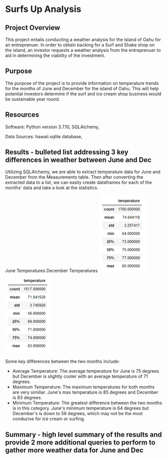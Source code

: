 # Surfs Up Analysis

## Project Overview
This project entails conducting a weather analysis for the island of Oahu for an entreprenuer.  In order to obtain backing for a Surf and Shake shop on the island, an investor requests a weather analysis from the entreprenuer to aid in determining the viability of the investment.

## Purpose
The purpose of the project is to provide information on temperature trends for the months of June and December for the island of Oahu.  This will help potential investors determine if the surf and ice cream shop business would be sustainable year round.

## Resources
Software: Python version 3.7.10, SQLAlchemy,

Data Sources: hawaii.sqlite database, 

## Results - bulleted list addressing 3 key differences in weather between June and Dec
Utilizing SQLAlchemy, we are able to extract temperature data for June and December from the Measurements table.  Then after converting the extracted data to a list, we can easily create dataframes for each of the months' data and take a look at the statistics.

June Temperatures                                       December Temperatures
![June_temp_stats](Resources/June_temp_stats.png)       ![Dec_temp_stats](Resources/Dec_temp_stats.png)

Some key differences between the two months include:
 - Average Temperature:  The average temperature for June is 75 degrees but December is slightly cooler with an average temperature of 71 degrees.
 - Maximum Temperature:  The maximum temperatures for both months are very similiar.  June's max temperature is 85 degrees and December is 83 degrees.
 - Minimum Temperature:  The greatest difference between the two months is in this category.  June's minimum temperature is 64 degrees but December's is down to 56 degrees, which may not be the most conducive for ice cream or surfing.
 
## Summary - high level summary of the results and provide 2 more additional queries to perform to gather more weather data for June and Dec